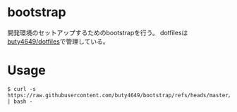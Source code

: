 bootstrap
========

開発環境のセットアップするためのbootstrapを行う。
dotfilesは[buty4649/dotfiles](https://github.com/buty4649/dotfiles)で管理している。

# Usage

```
$ curl -s https://raw.githubusercontent.com/buty4649/bootstrap/refs/heads/master/run.sh | bash -
```
